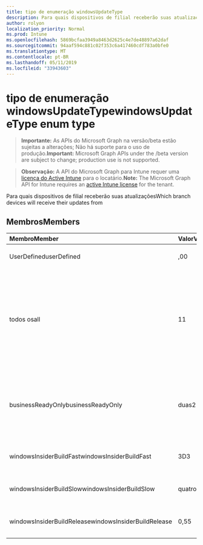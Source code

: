 ```yaml
---
title: tipo de enumeração windowsUpdateType
description: Para quais dispositivos de filial receberão suas atualizações
author: rolyon
localization_priority: Normal
ms.prod: Intune
ms.openlocfilehash: 5869bcfaa3949a8463d2625c4e7de48897a62daf
ms.sourcegitcommit: 94aaf594c881c02f353c6a417460cdf783a0bfe0
ms.translationtype: MT
ms.contentlocale: pt-BR
ms.lasthandoff: 05/11/2019
ms.locfileid: "33943603"
---
```

# <a name="windowsupdatetype-enum-type"></a><span data-ttu-id="20abc-103">tipo de enumeração windowsUpdateType</span><span class="sxs-lookup"><span data-stu-id="20abc-103">windowsUpdateType enum type</span></span>

> <span data-ttu-id="20abc-104">**Importante:** As APIs do Microsoft Graph na versão/beta estão sujeitas a alterações; Não há suporte para o uso de produção.</span><span class="sxs-lookup"><span data-stu-id="20abc-104">**Important:** Microsoft Graph APIs under the /beta version are subject to change; production use is not supported.</span></span>

> <span data-ttu-id="20abc-105">**Observação:** A API do Microsoft Graph para Intune requer uma [licença do Active Intune](https://go.microsoft.com/fwlink/?linkid=839381) para o locatário.</span><span class="sxs-lookup"><span data-stu-id="20abc-105">**Note:** The Microsoft Graph API for Intune requires an [active Intune license](https://go.microsoft.com/fwlink/?linkid=839381) for the tenant.</span></span>

<span data-ttu-id="20abc-106">Para quais dispositivos de filial receberão suas atualizações</span><span class="sxs-lookup"><span data-stu-id="20abc-106">Which branch devices will receive their updates from</span></span>

## <a name="members"></a><span data-ttu-id="20abc-107">Membros</span><span class="sxs-lookup"><span data-stu-id="20abc-107">Members</span></span>
|<span data-ttu-id="20abc-108">Membro</span><span class="sxs-lookup"><span data-stu-id="20abc-108">Member</span></span>|<span data-ttu-id="20abc-109">Valor</span><span class="sxs-lookup"><span data-stu-id="20abc-109">Value</span></span>|<span data-ttu-id="20abc-110">Descrição</span><span class="sxs-lookup"><span data-stu-id="20abc-110">Description</span></span>|
|:---|:---|:---|
|<span data-ttu-id="20abc-111">UserDefined</span><span class="sxs-lookup"><span data-stu-id="20abc-111">userDefined</span></span>|<span data-ttu-id="20abc-112">,0</span><span class="sxs-lookup"><span data-stu-id="20abc-112">0</span></span>|<span data-ttu-id="20abc-113">Permite que o usuário defina.</span><span class="sxs-lookup"><span data-stu-id="20abc-113">Allow the user to set.</span></span>|
|<span data-ttu-id="20abc-114">todos os</span><span class="sxs-lookup"><span data-stu-id="20abc-114">all</span></span>|<span data-ttu-id="20abc-115">1</span><span class="sxs-lookup"><span data-stu-id="20abc-115">1</span></span>|<span data-ttu-id="20abc-116">Canal semestral (direcionado).</span><span class="sxs-lookup"><span data-stu-id="20abc-116">Semi-annual Channel (Targeted).</span></span> <span data-ttu-id="20abc-117">O dispositivo obtém todas as atualizações de recursos aplicáveis do canal semestral (direcionado).</span><span class="sxs-lookup"><span data-stu-id="20abc-117">Device gets all applicable feature updates from Semi-annual Channel (Targeted).</span></span>|
|<span data-ttu-id="20abc-118">businessReadyOnly</span><span class="sxs-lookup"><span data-stu-id="20abc-118">businessReadyOnly</span></span>|<span data-ttu-id="20abc-119">duas</span><span class="sxs-lookup"><span data-stu-id="20abc-119">2</span></span>|<span data-ttu-id="20abc-120">Canal semestral.</span><span class="sxs-lookup"><span data-stu-id="20abc-120">Semi-annual Channel.</span></span> <span data-ttu-id="20abc-121">O dispositivo Obtém atualizações de recursos do canal semestral.</span><span class="sxs-lookup"><span data-stu-id="20abc-121">Device gets feature updates from Semi-annual Channel.</span></span>|
|<span data-ttu-id="20abc-122">windowsInsiderBuildFast</span><span class="sxs-lookup"><span data-stu-id="20abc-122">windowsInsiderBuildFast</span></span>|<span data-ttu-id="20abc-123">3D</span><span class="sxs-lookup"><span data-stu-id="20abc-123">3</span></span>|<span data-ttu-id="20abc-124">Compilação do Windows Insider-Fast</span><span class="sxs-lookup"><span data-stu-id="20abc-124">Windows Insider build - Fast</span></span>|
|<span data-ttu-id="20abc-125">windowsInsiderBuildSlow</span><span class="sxs-lookup"><span data-stu-id="20abc-125">windowsInsiderBuildSlow</span></span>|<span data-ttu-id="20abc-126">quatro</span><span class="sxs-lookup"><span data-stu-id="20abc-126">4</span></span>|<span data-ttu-id="20abc-127">Compilação do Windows Insider-lenta</span><span class="sxs-lookup"><span data-stu-id="20abc-127">Windows Insider build - Slow</span></span>|
|<span data-ttu-id="20abc-128">windowsInsiderBuildRelease</span><span class="sxs-lookup"><span data-stu-id="20abc-128">windowsInsiderBuildRelease</span></span>|<span data-ttu-id="20abc-129">0,5</span><span class="sxs-lookup"><span data-stu-id="20abc-129">5</span></span>|<span data-ttu-id="20abc-130">Versão de lançamento do Windows Insider</span><span class="sxs-lookup"><span data-stu-id="20abc-130">Release Windows Insider build</span></span>|




